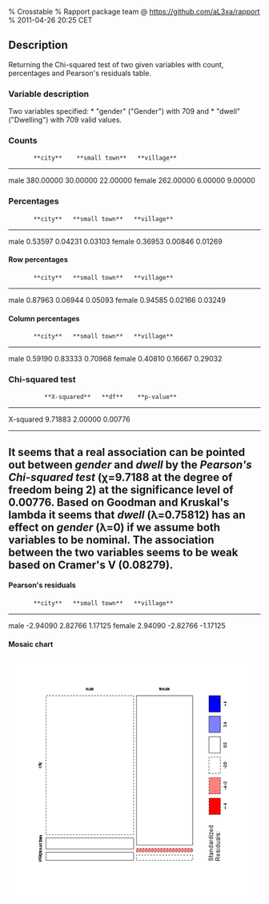 % Crosstable
% Rapport package team @ https://github.com/aL3xa/rapport
% 2011-04-26 20:25 CET

## Description

Returning the Chi-squared test of two given variables with count,
percentages and Pearson's residuals table.

### Variable description

Two variables specified: \* "gender" ("Gender") with 709 and \* "dwell"
("Dwelling") with 709 valid values.

### Counts

           **city**    **small town**   **village**
  -------- ----------- ---------------- -------------
  male     380.00000   30.00000         22.00000
  female   262.00000   6.00000          9.00000

### Percentages

           **city**   **small town**   **village**
  -------- ---------- ---------------- -------------
  male     0.53597    0.04231          0.03103
  female   0.36953    0.00846          0.01269

#### Row percentages

           **city**   **small town**   **village**
  -------- ---------- ---------------- -------------
  male     0.87963    0.06944          0.05093
  female   0.94585    0.02166          0.03249

#### Column percentages

           **city**   **small town**   **village**
  -------- ---------- ---------------- -------------
  male     0.59190    0.83333          0.70968
  female   0.40810    0.16667          0.29032

### Chi-squared test

              **X-squared**   **df**    **p-value**
  ----------- --------------- --------- -------------
  X-squared   9.71883         2.00000   0.00776

  --------------------------------------------------------------------------------------------------------------------------------------------------------------------------------------------------------
  It seems that a real association can be pointed out between *gender* and *dwell* by the *Pearson's Chi-squared test* (χ=9.7188 at the degree of freedom being 2) at the significance level of 0.00776.
  Based on Goodman and Kruskal's lambda it seems that *dwell* (λ=0.75812) has an effect on *gender* (λ=0) if we assume both variables to be nominal.
  The association between the two variables seems to be weak based on Cramer's V (0.08279).
  --------------------------------------------------------------------------------------------------------------------------------------------------------------------------------------------------------

#### Pearson's residuals

           **city**   **small town**   **village**
  -------- ---------- ---------------- -------------
  male     -2.94090   2.82766          1.17125
  female   2.94090    -2.82766         -1.17125

#### Mosaic chart

![image](H8O52JlQ87h75AQNGOOe5BNj0GOH52IjPIggo.png)
